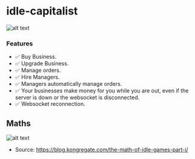 # idle-capitalist
![alt text](https://i.imgur.com/NWVNAji.gif "Idle Capitalist")

### Features
  - ✅ Buy Business.
  - ✅ Upgrade Business.
  - ✅ Manage orders.
  - ✅ Hire Managers.
  - ✅ Managers automatically manage orders.
  - ✅ Your businesses make money for you while you are out, even if the server is down or the websocket is disconnected.
  - ✅ Websocket reconnection.

## Maths
![alt text](https://cdn1.kongcdn.com/assets/files/0001/8435/anthony_idle_1.png "Maths of Idle capitalist table")



* Source: https://blog.kongregate.com/the-math-of-idle-games-part-i/

